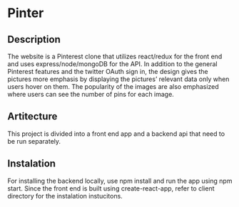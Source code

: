 # Pinter

## Description
The website is a Pinterest clone that utilizes react/redux for the front end and
uses express/node/mongoDB for the API.
In addition to the general Pinterest features and the twitter OAuth sign in, the
design gives the pictures more emphasis by displaying the picturesʼ relevant data
only when users hover on them.
The popularity of the images are also emphasized where users can see the
number of pins for each image.


## Artitecture
This project is divided into a front end app and a backend api that need to be run separately.

## Instalation
For installing the backend locally, use npm install and run the app using npm start.
Since the front end is built using create-react-app, refer to client directory for the instalation instucitons.
